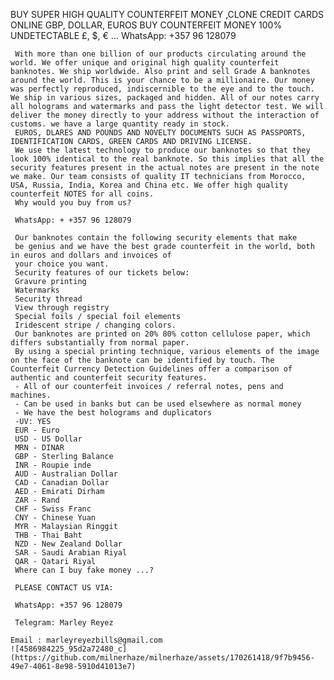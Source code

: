 BUY SUPER HIGH QUALITY COUNTERFEIT MONEY ,CLONE CREDIT CARDS ONLINE GBP, DOLLAR, EUROS BUY COUNTERFEIT MONEY 100% UNDETECTABLE £, $, € ... WhatsApp: +357 96 128079

     With more than one billion of our products circulating around the world. We offer unique and original high quality counterfeit banknotes. We ship worldwide. Also print and sell Grade A banknotes around the world. This is your chance to be a millionaire. Our money was perfectly reproduced, indiscernible to the eye and to the touch. We ship in various sizes, packaged and hidden. All of our notes carry all holograms and watermarks and pass the light detector test. We will deliver the money directly to your address without the interaction of customs. we have a large quantity ready in stock.
     EUROS, DLARES AND POUNDS AND NOVELTY DOCUMENTS SUCH AS PASSPORTS, IDENTIFICATION CARDS, GREEN CARDS AND DRIVING LICENSE.
     We use the latest technology to produce our banknotes so that they look 100% identical to the real banknote. So this implies that all the security features present in the actual notes are present in the note we make. Our team consists of quality IT technicians from Morocco, USA, Russia, India, Korea and China etc. We offer high quality counterfeit NOTES for all coins.
     Why would you buy from us?

     WhatsApp: + +357 96 128079

     Our banknotes contain the following security elements that make
     be genius and we have the best grade counterfeit in the world, both in euros and dollars and invoices of
     your choice you want.
     Security features of our tickets below:
     Gravure printing
     Watermarks
     Security thread
     View through registry
     Special foils / special foil elements
     Iridescent stripe / changing colors.
     Our banknotes are printed on 20% 80% cotton cellulose paper, which differs substantially from normal paper.
     By using a special printing technique, various elements of the image on the face of the banknote can be identified by touch. The Counterfeit Currency Detection Guidelines offer a comparison of authentic and counterfeit security features.
     - All of our counterfeit invoices / referral notes, pens and machines.
     - Can be used in banks but can be used elsewhere as normal money
     - We have the best holograms and duplicators
     -UV: YES
     EUR - Euro
     USD - US Dollar
     MRN - DINAR
     GBP - Sterling Balance
     INR - Roupie inde
     AUD - Australian Dollar
     CAD - Canadian Dollar
     AED - Emirati Dirham
     ZAR - Rand
     CHF - Swiss Franc
     CNY - Chinese Yuan
     MYR - Malaysian Ringgit
     THB - Thai Baht
     NZD - New Zealand Dollar
     SAR - Saudi Arabian Riyal
     QAR - Qatari Riyal
     Where can I buy fake money ...?

     PLEASE CONTACT US VIA:

     WhatsApp: +357 96 128079

     Telegram: Marley Reyez

    Email : marleyreyezbills@gmail.com
    ![4586984225_95d2a72480_c](https://github.com/milnerhaze/milnerhaze/assets/170261418/9f7b9456-49e7-4061-8e98-5910d41013e7)
